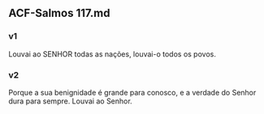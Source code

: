 ## ACF-Salmos 117.md
### v1
 Louvai ao SENHOR todas as nações, louvai-o todos os povos.
### v2
 Porque a sua benignidade é grande para conosco, e a verdade do Senhor dura para sempre. Louvai ao Senhor.
